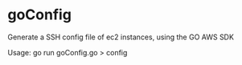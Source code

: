 # goConfig
Generate a SSH config file of ec2 instances, using the GO AWS SDK

Usage: go run goConfig.go > config
